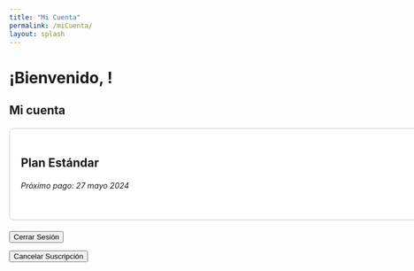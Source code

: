 ```yaml
---
title: "Mi Cuenta"
permalink: /miCuenta/
layout: splash
---
```


# ¡Bienvenido, <span id="username"></span>!


<style>

.plan {
  width: 800px; /* Ancho deseado de cada plan */
  padding: 20px;
  border: 1px solid #ccc;
  border-radius: 8px;
  background: white;
  text-align: left;
  margin-bottom: 20px; /* Espacio inferior entre cada plan */
  margin-top: 20px;
  margin-left: 0px;
  margin-right: 12px;
}


</style>



## Mi cuenta

<div class="plan">
  <h2>Plan Estándar</h2>
  <h6>Próximo pago: 27 mayo 2024</h6>
</div>

<!-- Logout button -->
<button onclick="logout()">Cerrar Sesión</button>

<!-- Display subscription plan -->
<p id="subscription-plan"></p>

<!-- Unsubscribe button -->
<button onclick="cancelSubscription()">Cancelar Suscripción</button>

<script>
  // Netlify Identity script and event handling
  netlifyIdentity.on('login', user => {
    // Additional actions after login if needed

    // Display welcome message and username
    const usernameSpan = document.getElementById('username');
    if (usernameSpan) {
      usernameSpan.innerText = user.user_metadata.full_name || user.email;
    }

    // Display subscription plan
    const subscriptionPlan = user.user_metadata.subscription_plan;
    if (subscriptionPlan) {
      const subscriptionPlanElement = document.getElementById('subscription-plan');
      subscriptionPlanElement.textContent = "Plan de Suscripción: " + subscriptionPlan;
      console.log('Subscription plan:', subscriptionPlan);
    } else {
      console.log('User', user);
      console.log('sin plan de suscripción');
    }
  });

  netlifyIdentity.on('logout', () => {
    // Additional actions after logout if needed

    // Clear username on logout
    const usernameSpan = document.getElementById('username');
    if (usernameSpan) {
      usernameSpan.innerText = '';
    }
  });

  function logout() {
    netlifyIdentity.logout();
  }

  function cancelSubscription() {
    // Confirm cancellation
    const confirmation = confirm('¿Estás seguro de que quieres cancelar tu suscripción?');

    if (confirmation) {
      // Get current user
      const user = netlifyIdentity.currentUser();

      // Check if user is logged in
      if (!user) {
        alert('Por favor, inicia sesión para cancelar tu suscripción.');
        return;
      }

      // Get subscription ID from user metadata
      const subscriptionPlan = user.user_metadata.subscription_plan;

      // Check if subscription ID exists
      if (!subscriptionPlan) {
        alert('No se encontró ninguna suscripción asociada a tu cuenta.');
        return;
      }

      // Send request to cancel subscription
      fetch('/.netlify/functions/server', {
        method: 'POST',
        headers: {
          'Content-Type': 'application/json'
        },
        body: JSON.stringify({
          action: 'cancel_subscription'
        })
      })
      .then(response => {
        if (response.ok) {
          // Remove subscription_plan from user metadata
          console.log('User', user);
          user.update({
            data: { subscription_plan: null }
          })
          console.log('User', user);
          alert('¡Tu suscripción ha sido cancelada con éxito!');
          // Refresh the page to reflect changes
          window.location.reload();
        } else {
          alert('Error al cancelar la suscripción: ' + data.error);
        }
      })
      .catch(error => {
        console.error('Error al cancelar la suscripción:', error);
        alert('Error al cancelar la suscripción. Por favor, inténtalo de nuevo más tarde.');
      });
    }
  }
</script>
